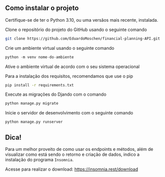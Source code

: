## Como instalar o projeto

Certifique-se de ter o Python 3.10, ou uma versãos mais recente, instalada.

Clone o repositório do projeto do GitHub usando o seguinte comando

```bash
git clone https://github.com/EduardoMoschen/financial-planning-API.git
```

Crie um ambiente virtual usando o seguinte comando

```python
python -m venv nome-do-ambiente
```

Ative o ambiente virtual de acordo com o seu sistema operacional

Para a instalação dos requisitos, recomendamos que use o pip

```bash
pip install -r requirements.txt
```

Execute as migrações do Djando com o comando
    
```python
python manage.py migrate
```

Inicie o servidor de desenvolvimento com o seguinte comando

```python
python manage.py runserver
```

## Dica!

Para um melhor proveito de como usar os endpoints e métodos, além de visualizar como está sendo o retorno e criação de dados, indico a instalação do programa `Insomnia`.

Acesse para realizar o download: <https://insomnia.rest/download>